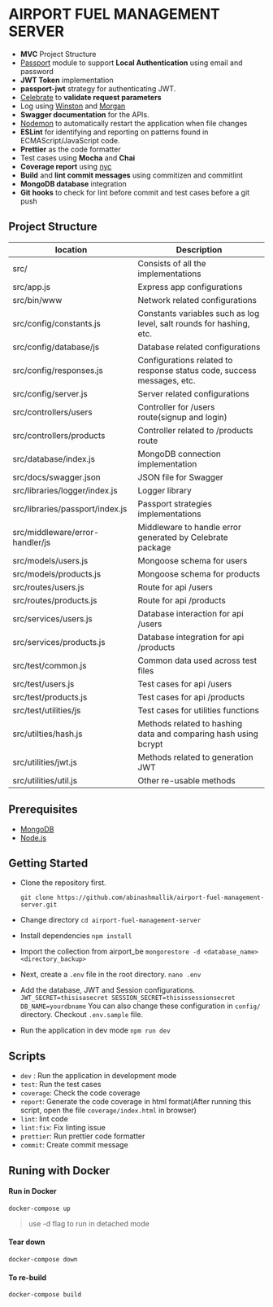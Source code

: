 # AIRPORT FUEL MANAGEMENT SERVER

- **MVC** Project Structure
- [Passport](https://www.npmjs.com/package/passport) module to support **Local Authentication** using email and password
- **JWT Token** implementation
- **passport-jwt** strategy for authenticating JWT.
- [Celebrate](https://www.npmjs.com/package/celebrate) to **validate request parameters**
- Log using [Winston](https://www.npmjs.com/package/winston) and [Morgan](https://www.npmjs.com/package/morgan)
- **Swagger documentation** for the APIs.
- [Nodemon](https://www.npmjs.com/package/nodemon) to automatically restart the application when file changes
- **ESLint** for identifying and reporting on patterns found in ECMAScript/JavaScript code.
- **Prettier** as the code formatter
- Test cases using **Mocha** and **Chai**
- **Coverage report** using [nyc](https://www.npmjs.com/package/nyc)
- **Build** and **lint commit messages** using commitizen and commitlint
- **MongoDB database** integration
- **Git hooks** to check for lint before commit and test cases before a git push

## Project Structure

| location                        | Description                                                            |
| ------------------------------- | ---------------------------------------------------------------------- |
| src/                            | Consists of all the implementations                                    |
| src/app.js                      | Express app configurations                                             |
| src/bin/www                     | Network related configurations                                         |
| src/config/constants.js         | Constants variables such as log level, salt rounds for hashing, etc.   |
| src/config/database/js          | Database related configurations                                        |
| src/config/responses.js         | Configurations related to response status code, success messages, etc. |
| src/config/server.js            | Server related configurations                                          |
| src/controllers/users           | Controller for /users route(signup and login)                          |
| src/controllers/products        | Controller related to /products route                                  |
| src/database/index.js           | MongoDB connection implementation                                      |
| src/docs/swagger.json           | JSON file for Swagger                                                  |
| src/libraries/logger/index.js   | Logger library                                                         |
| src/libraries/passport/index.js | Passport strategies implementations                                    |
| src/middleware/error-handler/js | Middleware to handle error generated by Celebrate package              |
| src/models/users.js             | Mongoose schema for users                                              |
| src/models/products.js          | Mongoose schema for products                                           |
| src/routes/users.js             | Route for api /users                                                   |
| src/routes/products.js          | Route for api /products                                                |
| src/services/users.js           | Database interaction for api /users                                    |
| src/services/products.js        | Database integration for api /products                                 |
| src/test/common.js              | Common data used across test files                                     |
| src/test/users.js               | Test cases for api /users                                              |
| src/test/products.js            | Test cases for api /products                                           |
| src/test/utilities/js           | Test cases for utilities functions                                     |
| src/utilties/hash.js            | Methods related to hashing data and comparing hash using bcrypt        |
| src/utilities/jwt.js            | Methods related to generation JWT                                      |
| src/utilities/util.js           | Other re-usable methods                                                |

## Prerequisites

- [MongoDB](https://www.mongodb.com/download-center/community)
- [Node.js](https://nodejs.org/en/download/)

## Getting Started

- Clone the repository first.

      git clone https://github.com/abinashmallik/airport-fuel-management-server.git

- Change directory
  `cd airport-fuel-management-server`

- Install dependencies
  `npm install`

- Import the collection from airport_be
  `mongorestore -d <database_name> <directory_backup>`

- Next, create a `.env` file in the root directory.
  `nano .env`

- Add the database, JWT and Session configurations.
  `JWT_SECRET=thisisasecret SESSION_SECRET=thisissessionsecret DB_NAME=yourdbname`
  You can also change these configuration in `config/` directory. Checkout `.env.sample` file.

- Run the application in dev mode
  `npm run dev`

## Scripts

- `dev` : Run the application in development mode
- `test`: Run the test cases
- `coverage`: Check the code coverage
- `report`: Generate the code coverage in html format(After running this script, open the file `coverage/index.html` in browser)
- `lint`: lint code
- `lint:fix`: Fix linting issue
- `prettier`: Run prettier code formatter
- `commit`: Create commit message

## Runing with Docker

#### Run in Docker

`docker-compose up`

> use -d flag to run in detached mode

#### Tear down

`docker-compose down`

#### To re-build

`docker-compose build`
